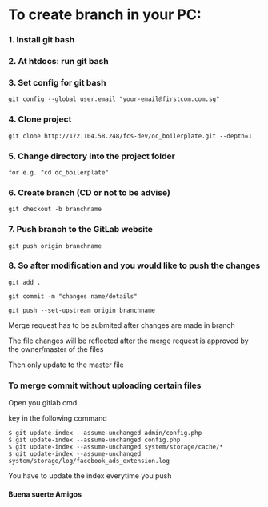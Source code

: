 # To create branch in your PC:


### 1. Install git bash

### 2. At htdocs: run git bash
	
### 3. Set config for git bash
```
git config --global user.email "your-email@firstcom.com.sg"
```
### 4. Clone project
```
git clone http://172.104.58.248/fcs-dev/oc_boilerplate.git --depth=1
```

### 5. Change directory into the project folder
```
for e.g. "cd oc_boilerplate" 
```
	
### 6. Create branch (CD or not to be advise)
```
git checkout -b branchname
```
	
### 7. Push branch to the GitLab website
```
git push origin branchname
```
	
### 8. So after modification and you would like to push the changes
```
git add .

git commit -m "changes name/details"

git push --set-upstream origin branchname
```	

Merge request has to be submited after changes are made in branch

The file changes will be reflected after the merge request is approved by the owner/master of the files

Then only update to the master file

	
### To merge commit without uploading certain files 

Open you gitlab cmd

key in the following command 

```
$ git update-index --assume-unchanged admin/config.php
$ git update-index --assume-unchanged config.php
$ git update-index --assume-unchanged system/storage/cache/*
$ git update-index --assume-unchanged system/storage/log/facebook_ads_extension.log
```

You have to update the index everytime you push

#### Buena suerte Amigos

